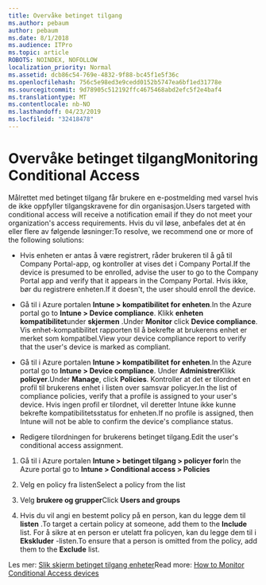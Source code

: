 ```yaml
---
title: Overvåke betinget tilgang
ms.author: pebaum
author: pebaum
ms.date: 8/1/2018
ms.audience: ITPro
ms.topic: article
ROBOTS: NOINDEX, NOFOLLOW
localization_priority: Normal
ms.assetid: dcb86c54-769e-4832-9f88-bc45f1e5f36c
ms.openlocfilehash: 756c5e98ed3e9cedd0152b5747ea6bf1ed31778e
ms.sourcegitcommit: 9d78905c512192ffc4675468abd2efc5f2e4baf4
ms.translationtype: MT
ms.contentlocale: nb-NO
ms.lasthandoff: 04/23/2019
ms.locfileid: "32418478"
---
```

# <a name="monitoring-conditional-access"></a><span data-ttu-id="ef5f6-102">Overvåke betinget tilgang</span><span class="sxs-lookup"><span data-stu-id="ef5f6-102">Monitoring Conditional Access</span></span>

<span data-ttu-id="ef5f6-103">Målrettet med betinget tilgang får brukere en e-postmelding med varsel hvis de ikke oppfyller tilgangskravene for din organisasjon.</span><span class="sxs-lookup"><span data-stu-id="ef5f6-103">Users targeted with conditional access will receive a notification email if they do not meet your organization's access requirements.</span></span> <span data-ttu-id="ef5f6-104">Hvis du vil løse, anbefales det at én eller flere av følgende løsninger:</span><span class="sxs-lookup"><span data-stu-id="ef5f6-104">To resolve, we recommend one or more of the following solutions:</span></span>
  
- <span data-ttu-id="ef5f6-105">Hvis enheten er antas å være registrert, råder brukeren til å gå til Company Portal-app, og kontroller at vises det i Company Portal.</span><span class="sxs-lookup"><span data-stu-id="ef5f6-105">If the device is presumed to be enrolled, advise the user to go to the Company Portal app and verify that it appears in the Company Portal.</span></span> <span data-ttu-id="ef5f6-106">Hvis ikke, bør du registrere enheten.</span><span class="sxs-lookup"><span data-stu-id="ef5f6-106">If it doesn't, the user should enroll the device.</span></span>
    
- <span data-ttu-id="ef5f6-107">Gå til i Azure portalen **Intune \> kompatibilitet for enheten**.</span><span class="sxs-lookup"><span data-stu-id="ef5f6-107">In the Azure portal go to **Intune \> Device compliance**.</span></span> <span data-ttu-id="ef5f6-108">Klikk **enheten kompatibilitet**under **skjermen** .</span><span class="sxs-lookup"><span data-stu-id="ef5f6-108">Under **Monitor** click **Device compliance**.</span></span> <span data-ttu-id="ef5f6-109">Vis enhet-kompatibilitet rapporten til å bekrefte at brukerens enhet er merket som kompatibel.</span><span class="sxs-lookup"><span data-stu-id="ef5f6-109">View your device compliance report to verify that the user's device is marked as compliant.</span></span> 
    
- <span data-ttu-id="ef5f6-110">Gå til i Azure portalen **Intune \> kompatibilitet for enheten**.</span><span class="sxs-lookup"><span data-stu-id="ef5f6-110">In the Azure portal go to **Intune \> Device compliance**.</span></span> <span data-ttu-id="ef5f6-111">Under **Administrer**Klikk **policyer**.</span><span class="sxs-lookup"><span data-stu-id="ef5f6-111">Under **Manage**, click **Policies**.</span></span> <span data-ttu-id="ef5f6-112">Kontroller at det er tilordnet en profil til brukerens enhet i listen over samsvar policyer.</span><span class="sxs-lookup"><span data-stu-id="ef5f6-112">In the list of compliance policies, verify that a profile is assigned to your user's device.</span></span> <span data-ttu-id="ef5f6-113">Hvis ingen profil er tilordnet, vil deretter Intune ikke kunne bekrefte kompatibilitetsstatus for enheten.</span><span class="sxs-lookup"><span data-stu-id="ef5f6-113">If no profile is assigned, then Intune will not be able to confirm the device's compliance status.</span></span> 
    
- <span data-ttu-id="ef5f6-114">Redigere tilordningen for brukerens betinget tilgang.</span><span class="sxs-lookup"><span data-stu-id="ef5f6-114">Edit the user's conditional access assignment.</span></span>
    
1. <span data-ttu-id="ef5f6-115">Gå til i Azure portalen **Intune \> betinget tilgang \> policyer for**</span><span class="sxs-lookup"><span data-stu-id="ef5f6-115">In the Azure portal go to **Intune \> Conditional access \> Policies**</span></span>
    
2. <span data-ttu-id="ef5f6-116">Velg en policy fra listen</span><span class="sxs-lookup"><span data-stu-id="ef5f6-116">Select a policy from the list</span></span>
    
3. <span data-ttu-id="ef5f6-117">Velg **brukere og grupper**</span><span class="sxs-lookup"><span data-stu-id="ef5f6-117">Click **Users and groups**</span></span>
    
4. <span data-ttu-id="ef5f6-118">Hvis du vil angi en bestemt policy på en person, kan du legge dem til **listen** .</span><span class="sxs-lookup"><span data-stu-id="ef5f6-118">To target a certain policy at someone, add them to the **Include** list.</span></span> <span data-ttu-id="ef5f6-119">For å sikre at en person er utelatt fra policyen, kan du legge dem til i **Ekskluder** -listen.</span><span class="sxs-lookup"><span data-stu-id="ef5f6-119">To ensure that a person is omitted from the policy, add them to the **Exclude** list.</span></span> 
    
<span data-ttu-id="ef5f6-120">Les mer: [Slik skjerm betinget tilgang enheter](https://docs.microsoft.com/intune/conditional-access-exchange-monitor)</span><span class="sxs-lookup"><span data-stu-id="ef5f6-120">Read more: [How to Monitor Conditional Access devices](https://docs.microsoft.com/intune/conditional-access-exchange-monitor)</span></span>
  

